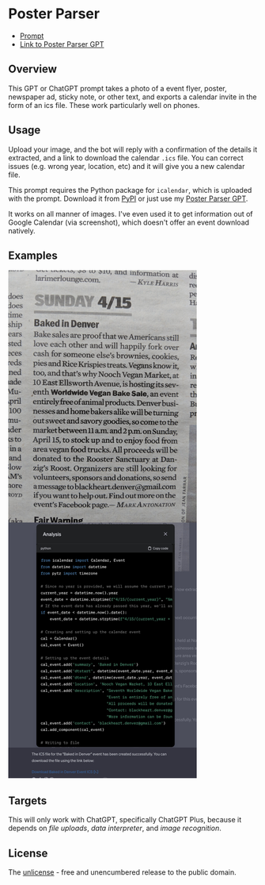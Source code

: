 # Poster Parser

- [Prompt](poster_parser.prompt.txt)
- [Link to Poster Parser GPT](https://chat.openai.com/g/g-md7NjNgW7-poster-parser)

## Overview

This GPT or ChatGPT prompt takes a photo of a event flyer, poster, newspaper ad, sticky note, or other text, and exports a calendar invite in the form of an ics file. These work particularly well on phones.

## Usage

Upload your image, and the bot will reply with a confirmation of the details it extracted, and a link to download the calendar `.ics` file. You can correct issues (e.g. wrong year, location, etc) and it will give you a new calendar file.

This prompt requires the Python package for `icalendar`, which is uploaded with the prompt. Download it from [PyPI](https://files.pythonhosted.org/packages/56/df/da62437403ceafea8e5b6a03ca08d4c574eb4d13eec6b5dc7018200696e5/icalendar-5.0.11-py3-none-any.whl) or just use my [Poster Parser GPT](https://chat.openai.com/g/g-md7NjNgW7-poster-parser).

It works on all manner of images. I've even used it to get information out of Google Calendar (via screenshot), which doesn't offer an event download natively.

## Examples

![Photo of a newspaper blurp about an event, and the ChatGPT output](../images/news-cal-collage.jpg)

## Targets

This will only work with ChatGPT, specifically ChatGPT Plus, because it depends on *file uploads*, *data interpreter*, and *image recognition*.

## License

The [unlicense](../LICENSE) - free and unencumbered release to the public domain.


